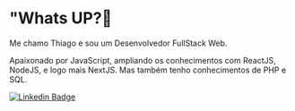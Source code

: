 # "Whats UP?👋

Me chamo Thiago e sou um Desenvolvedor FullStack Web.

Apaixonado por JavaScript, ampliando os conhecimentos com ReactJS, NodeJS, e logo mais NextJS. Mas também tenho conhecimentos de PHP e SQL.


[![Linkedin Badge](https://img.shields.io/badge/-LinkedIn-blue?style=flat-square&logo=Linkedin&logoColor=white&link=https://www.linkedin.com/in/thiago-pinto-braga)](http://www.linkedin.com/in/thiago-pinto-braga)

